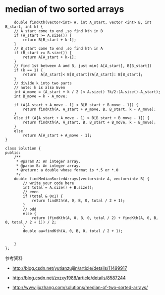 # median of two sorted arrays

		double findKth(vector<int> A, int A_start, vector <int> B, int B_start, int k) {
	    // A_start come to end ,so find kth in B
	    if (A_start >= A.size()) {
	        return B[B_start + k-1];
	    }
	    // B_start come to end ,so find kth in A
	    if (B_start >= B.size()) {
	        return A[A_start + k-1];
	    }
	    // find 1st between A and B, just min( A[A_start], B[B_start])
	    if (k == 1) {
	        return  A[A_start]< B[B_start]?A[A_start]: B[B_start];
	    }
	    // divide k into two parts
	    // note: k is also Even
	    int A_move = (A_start + k / 2 )< A.size() ?k/2:(A.size()-A_start);
	    int B_move = k - A_move;

	    if (A[A_start + A_move - 1] < B[B_start + B_move - 1]) {
	        return findKth(A, A_start + A_move, B, B_start, k - A_move);
	    }
	    else if (A[A_start + A_move - 1] > B[B_start + B_move - 1]) {
	        return findKth(A, A_start, B, B_start + B_move, k - B_move);
	    }
	    else
	        return A[A_start + A_move - 1];
	}

	class Solution {
	public:
	    /**
	     * @param A: An integer array.
	     * @param B: An integer array.
	     * @return: a double whose format is *.5 or *.0
	     */
	    double findMedianSortedArrays(vector<int> A, vector<int> B) {
	        // write your code here
	        int total = A.size() + B.size();
	        // even
	        if (total & 0x1) {
	            return findKth(A, 0, B, 0, total / 2 + 1);
	        }
	        // odd
	        else {
	            return (findKth(A, 0, B, 0, total / 2) + findKth(A, 0, B, 0, total / 2 + 1)) / 2;
	        }
	        double aa=findKth(A, 0, B, 0, total / 2 + 1);


	    }
	};


参考资料

+ http://blog.csdn.net/yutianzuijin/article/details/11499917

+ http://blog.csdn.net/zxzxy1988/article/details/8587244
+ http://www.jiuzhang.com/solutions/median-of-two-sorted-arrays/
